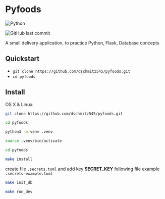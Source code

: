 # Pyfoods

![Python](https://img.shields.io/badge/python-3.8%20%7C%203.9%20%7C%203.10-blue?style=flat-square)

![GitHub last commit](https://img.shields.io/github/last-commit/dschmitz545/pyfoods?style=flat-square)

A small delivery application, to practice Python, Flask, Database concepts


## Quickstart

- `git clone https://github.com/dschmitz545/pyfoods.git`
- `cd pyfoods`

## Install

OS X & Linux:

```sh
git clone https://github.com/dschmitz545/pyfoods.git
```
```sh
cd pyfoods
```
```sh
python3 -m venv .venv
```
```sh
source .venv/bin/activate
```
```sh
cd pyfoods
```
```sh
make install
```
create file `.secrets.toml` and add key **SECRET_KEY** following file example `.secrets-example.toml`
```sh
make init_db
```
```sh
make run_dev
```
